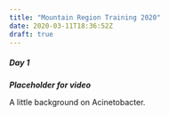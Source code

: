 ```yaml
---
title: "Mountain Region Training 2020"
date: 2020-03-11T18:36:52Z
draft: true
---
```


##### Day 1

___Placeholder for video___

A little background on Acinetobacter.
